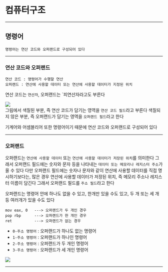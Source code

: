 # 컴퓨터구조
---
## 명령어
```
명령어는 연산 코드와 오퍼랜드로 구성되어 있다
```
---
### 연산 코드와 오퍼랜드
```
연산 코드 : 명령어가 수행할 연산
오퍼랜드 : 연산에 사용할 데이터 또는 연산에 사용할 데이터가 지정된 위치
```
연산 코드는 `연산자`, 오퍼랜드는 `피연산자라고도 부른다

![](https://encrypted-tbn0.gstatic.com/images?q=tbn:ANd9GcTbrx_MWFZPAt-Pnrch8QRrHaV69o7E170Qug&s)   
그림에서 색칠된 부분, 즉 연산 코드가 담기는 영역을 `연산 코드 필드`라고 부른다
색칠되지 않은 부분, 즉 오퍼랜드가 담기는 영역을 `오퍼랜드 필드`라고 한다

기계어와 어셈블리어 또한 명령어이기 때문에 연산 코드와 오퍼랜드로 구성되어 있다

---
### 오퍼랜드
오퍼랜드는 `연산에 사용할 데이터` 또는 `연산에 사용할 데이터가 저장된 위치`를 의미한다
그래서 오퍼랜드 필드에는 숫자와 문자 등을 나타내는 `데이터 또는 메모리나 레지스터 주소`가 올 수 있다
다만 오퍼랜드 필드에는 숫자나 문자와 같이 연산에 사용할 데이터를 직접 명시하기보다는, 많은 경우 연산에 사용할 데이터가 저장된 위치, 즉 메모리 주소나 레지스터 이름이 담긴다
그래서 오퍼랜드 필드를 `주소 필드`라고 한다

오퍼랜드는 명령어 안에 하나도 없을 수 있고, 한개만 있을 수도 있고, 두 개 또는 세 개 등 여러개가 있을 수도 있다
```
mov eax, 0   ---> 오퍼랜드가 두 개인 경우
pop rbp      ---> 오퍼랜드가 한 개인 경우
ret          ---> 오퍼랜드가 없는 경우
```
- `0-주소 명령어` : 오퍼랜드가 하나도 없는 명령어
- `1-주소 명령어` : 오퍼랜드가 하나인 명령어
- `2-주소 명령어` : 오퍼랜드가 두 개인 명령어
- `3-주소 명령어` : 오퍼랜드가 세 개인 명령어

![](https://blog.kakaocdn.net/dn/bE7cjj/btsnEnsCUkI/4QloLl8jVEWEbT2JmMTxnK/img.png)

---

